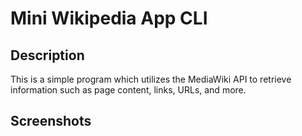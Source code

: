# Mini Wikipedia App CLI

## Description

This is a simple program which utilizes the MediaWiki API to retrieve information such as page content, links, URLs, and more.

## Screenshots

